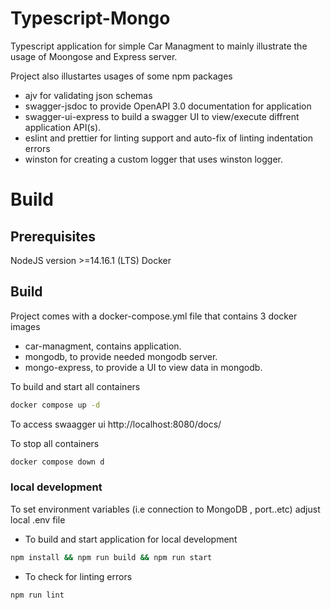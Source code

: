 # Typescript-Mongo
Typescript application for simple Car Managment to mainly illustrate the usage of Moongose and Express server.

Project also illustartes usages of some npm packages
- ajv for validating json schemas 
- swagger-jsdoc to provide OpenAPI 3.0 documentation for application
- swagger-ui-express to build a swagger UI to view/execute diffrent application API(s).
-  eslint and prettier for linting support and auto-fix of linting indentation errors
- winston for creating a custom logger that uses winston logger.

# Build
## Prerequisites
NodeJS version >=14.16.1 (LTS)
Docker

## Build

Project comes with a docker-compose.yml file that contains 3 docker images
- car-managment, contains application.
- mongodb, to provide needed mongodb server.
- mongo-express, to provide a UI to view data in mongodb.

To build and start all containers
```bash
docker compose up -d
```

To access swaagger ui
http://localhost:8080/docs/

To stop all containers

```bash
docker compose down d
```

### local development

To set environment variables (i.e connection to MongoDB , port..etc)
adjust local .env file

- To build and start application for local development
```bash
npm install && npm run build && npm run start
```
- To check for linting errors
```bash
npm run lint
```
